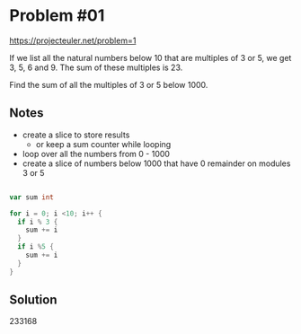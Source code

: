 # Problem #01

https://projecteuler.net/problem=1

If we list all the natural numbers below 10 that are multiples of 3 or 5, we get 3, 5, 6 and 9. The sum of these multiples is 23.

Find the sum of all the multiples of 3 or 5 below 1000.

## Notes

- create a slice to store results
  - or keep a sum counter while looping
- loop over all the numbers from 0 - 1000
- create a slice of numbers below 1000 that have 0 remainder on modules 3 or 5

```go

var sum int

for i = 0; i <10; i++ {
  if i % 3 {
    sum += i
  }
  if i %5 {
    sum += i
  }
}

```

## Solution

233168
